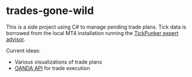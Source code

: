# trades-gone-wild
This is a side project using C# to manage pending trade plans.  Tick data is borrowed from the local MT4 installation running the [TickPunker expert advisor](https://github.com/nirgle/trades-gone-wild/blob/master/TradesGoneWild.Domain/TickPunker/TickPunker.cs).

Current ideas:

* Various visualizations of trade plans
* [OANDA API](http://developer.oanda.com/rest-live/development-guide/) for trade execution